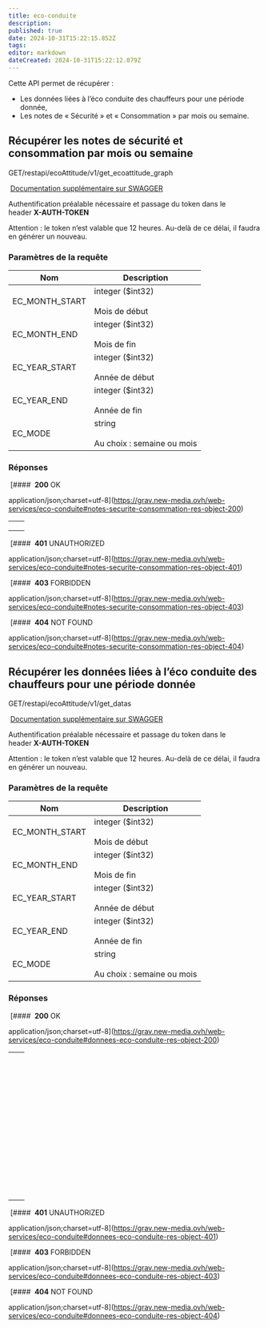 ```yaml
---
title: eco-conduite
description: 
published: true
date: 2024-10-31T15:22:15.852Z
tags: 
editor: markdown
dateCreated: 2024-10-31T15:22:12.079Z
---
```


Cette API permet de récupérer :

- Les données liées à l’éco conduite des chauffeurs pour une période donnée,
- Les notes de « Sécurité » et « Consommation » par mois ou semaine.

## Récupérer les notes de sécurité et consommation par mois ou semaine

GET/restapi/ecoAttitude/v1/get_ecoattitude_graph

 [Documentation supplémentaire sur SWAGGER](https://v3.oceansystem.com/ocean-3.0.0/apidocs/#/monecoattitude/getEchoattitudeGraphUsingGET)

Authentification préalable nécessaire et passage du token dans le header **X-AUTH-TOKEN**

Attention : le token n’est valable que 12 heures. Au-delà de ce délai, il faudra en générer un nouveau.

### Paramètres de la requête

|Nom|Description|
|---|---|
|EC_MONTH_START|integer ($int32)<br><br>Mois de début|
|EC_MONTH_END|integer ($int32)<br><br>Mois de fin|
|EC_YEAR_START|integer ($int32)<br><br>Année de début|
|EC_YEAR_END|integer ($int32)<br><br>Année de fin|
|EC_MODE|string<br><br>Au choix : semaine ou mois|

### Réponses

 [####  **200** OK

application/json;charset=utf-8](https://grav.new-media.ovh/web-services/eco-conduite#notes-securite-consommation-res-object-200)

|   |   |
|---|---|
|||
|||
|||

 [####  **401** UNAUTHORIZED

application/json;charset=utf-8](https://grav.new-media.ovh/web-services/eco-conduite#notes-securite-consommation-res-object-401)

 [####  **403** FORBIDDEN

application/json;charset=utf-8](https://grav.new-media.ovh/web-services/eco-conduite#notes-securite-consommation-res-object-403)

 [####  **404** NOT FOUND

application/json;charset=utf-8](https://grav.new-media.ovh/web-services/eco-conduite#notes-securite-consommation-res-object-404)

## Récupérer les données liées à l’éco conduite des chauffeurs pour une période donnée

GET/restapi/ecoAttitude/v1/get_datas

 [Documentation supplémentaire sur SWAGGER](https://v3.oceansystem.com/ocean-3.0.0/apidocs/#/monecoattitude/getDatasUsingGET)

Authentification préalable nécessaire et passage du token dans le header **X-AUTH-TOKEN**

Attention : le token n’est valable que 12 heures. Au-delà de ce délai, il faudra en générer un nouveau.

### Paramètres de la requête

|Nom|Description|
|---|---|
|EC_MONTH_START|integer ($int32)<br><br>Mois de début|
|EC_MONTH_END|integer ($int32)<br><br>Mois de fin|
|EC_YEAR_START|integer ($int32)<br><br>Année de début|
|EC_YEAR_END|integer ($int32)<br><br>Année de fin|
|EC_MODE|string<br><br>Au choix : semaine ou mois|

### Réponses

 [####  **200** OK

application/json;charset=utf-8](https://grav.new-media.ovh/web-services/eco-conduite#donnees-eco-conduite-res-object-200)

|   |   |
|---|---|
|||
|||
|||
|||
|||
|||
|||
|||
|||
|||
|||
|||
|||
|||
|||
|||
|||
|||
|||
|||
|||
|||
|||
|||
|||
|||
|||
|||
|||
|||
|||
|||
|||
|||
|||
|||
|||
|||
|||
|||
|||
|||
|||
|||
|||
|||
|||
|||
|||

 [####  **401** UNAUTHORIZED

application/json;charset=utf-8](https://grav.new-media.ovh/web-services/eco-conduite#donnees-eco-conduite-res-object-401)

 [####  **403** FORBIDDEN

application/json;charset=utf-8](https://grav.new-media.ovh/web-services/eco-conduite#donnees-eco-conduite-res-object-403)

 [####  **404** NOT FOUND

application/json;charset=utf-8](https://grav.new-media.ovh/web-services/eco-conduite#donnees-eco-conduite-res-object-404)